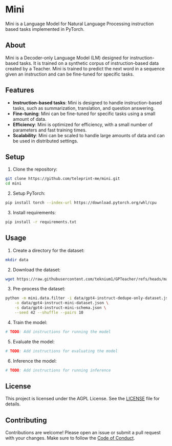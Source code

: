 # Mini

Mini is a Language Model for Natural Language Processing instruction based tasks implemented in PyTorch.

## About

Mini is a Decoder-only Language Model (LM) designed for instruction-based tasks. It is trained on a synthetic corpus of instruction-based data created by a Teacher. Mini is trained to predict the next word in a sequence given an instruction and can be fine-tuned for specific tasks.

## Features

- **Instruction-based tasks**: Mini is designed to handle instruction-based tasks, such as summarization, translation, and question answering.
- **Fine-tuning**: Mini can be fine-tuned for specific tasks using a small amount of data.
- **Efficiency**: Mini is optimized for efficiency, with a small number of parameters and fast training times.
- **Scalability**: Mini can be scaled to handle large amounts of data and can be used in distributed settings.

## Setup

1. Clone the repository:

```sh
git clone https://github.com/teleprint-me/mini.git
cd mini
```

2. Setup PyTorch:

```sh
pip install torch --index-url https://download.pytorch.org/whl/cpu
```

3. Install requirements:

```sh
pip install -r requirements.txt
```

## Usage

1. Create a directory for the dataset:

```sh
mkdir data
```

2. Download the dataset:

```sh
wget https://raw.githubusercontent.com/teknium1/GPTeacher/refs/heads/main/Instruct/gpt4-instruct-dedupe-only-dataset.json -O data/gpt4-instruct-dedupe-only-dataset.json
```

3. Pre-process the dataset:

```sh
python -m mini.data.filter -i data/gpt4-instruct-dedupe-only-dataset.json \
    -o data/gpt4-instruct-mini-dataset.json \
    -s data/gpt4-instruct-mini-schema.json \
    --seed 42 --shuffle --pairs 10
```

4. Train the model:

```sh
# TODO: Add instructions for running the model
```

5. Evaluate the model:

```sh
# TODO: Add instructions for evaluating the model
```

6. Inference the model:

```sh
# TODO: Add instructions for running inference
```

## License

This project is licensed under the AGPL License. See the [LICENSE](LICENSE) file for details.

## Contributing

Contributions are welcome! Please open an issue or submit a pull request with your changes. Make sure to follow the [Code of Conduct](CODE_OF_CONDUCT.md). 
